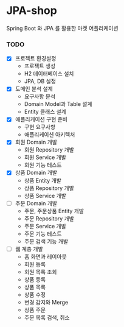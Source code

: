 # JPA-shop
Spring Boot 와 JPA 를 활용한 마켓 어플리케이션


### TODO
- [x]  프로젝트 환경설정
    - 프로젝트 생성
    - H2 데이터베이스 설치
    - JPA, DB 설정
- [x]  도메인 분석 설계
    - 요구사항 분석
    - Domain Model과 Table 설계
    - Entity 클래스 설계
- [x]  애플리케이션 구현 준비
    - 구현 요구사항
    - 애플리케이션 아키텍처
- [x]  회원 Domain 개발
    - 회원 Repository 개발
    - 회원 Service 개발
    - 회원 기능 테스트
- [x]  상품 Domain 개발
    - 상품 Entity 개발
    - 상품 Repository 개발
    - 상품 Service 개발
- [ ]  주문 Domain 개발
    - 주문, 주문상품 Entity 개발
    - 주문 Repository 개발
    - 주문 Service 개발
    - 주문 기능 테스트
    - 주문 검색 기능 개발
- [ ]  웹 계층 개발
    - 홈 화면과 레이아웃
    - 회원 등록
    - 회원 목록 조회
    - 상품 등록
    - 상품 목록
    - 상품 수정
    - 변경 감지와 Merge
    - 상품 주문
    - 주문 목록 검색, 취소